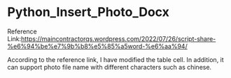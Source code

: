 # Python_Insert_Photo_Docx

Reference Link:https://maincontractorqs.wordpress.com/2022/07/26/script-share-%e6%94%be%e7%9b%b8%e5%85%a5word-%e6%aa%94/

According to the reference link, I have modified the table cell. In addition, it can support photo file name with different characters such as chinese.
